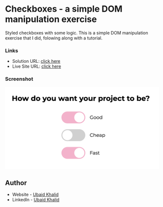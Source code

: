 # Checkboxes - a simple DOM manipulation exercise

Styled checkboxes with some logic. This is a simple DOM manipulation exercise that I did, folowing along with a tutorial.

### Links

- Solution URL: [click here](https://github.com/climaco-sarmiento/checkboxes)
- Live Site URL: [click here](https://climaco-sarmiento.github.io/checkboxes/)

### Screenshot

![my screenshot](./images/Screenshot.png)

## Author

- Website - [Ubaid Khalid](https://www.ubaidkhalid.dev)
- LinkedIn - [Ubaid Khalid](https://www.linkedin.com/in/ubaid-khalid-dev/)
